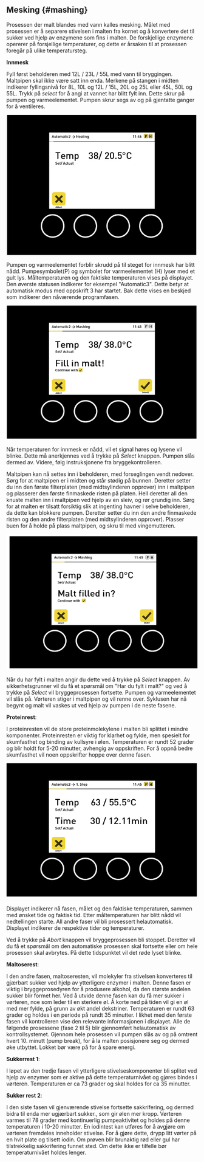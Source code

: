 ## Mesking {#mashing}

Prosessen der malt blandes med vann kalles mesking. Målet med prosessen er å separere stivelsen i malten fra kornet og å konvertere det til sukker ved hjelp av enzymene som fins i malten. De forskjellige enzymene opererer på forsjellige temperaturer, og dette er årsaken til at prosessen foregår på ulike temperatursteg.

__Innmesk__

Fyll først beholderen med 12L / 23L / 55L med vann til bryggingen. Maltpipen skal ikke være satt inn enda. Merkene på stangen i midten indikerer fyllingsnivå for 8L, 10L og 12L / 15L, 20L og 25L eller 45L, 50L og 55L. Trykk på _select_ for å angi at vannet har blitt fylt inn. Dette skrur på pumpen og varmeelementet. Pumpen skrur segs av og på gjentatte ganger for å ventileres.

![ill](/resources/img/mash1.png)

Pumpen og varmeelementet forblir skrudd på til steget for innmesk har blitt nådd. Pumpesymbolet(P) og symbolet for varmeelementet (H) lyser med et gult lys. Måltemperaturen og den faktiske temperaturen vises på displayet. Den øverste statusen indikerer for eksempel "Automatic3". Dette betyr at automatisk modus med oppskrift 3 har startet. Bak dette vises en beskjed som indikerer den nåværende programfasen.

![ill](/resources/img/mash2.png)

Når temperaturen for innmesk er nådd, vil et signal høres og lysene vil blinke. Dette må anerkjennes ved å trykke på _Select_ knappen. Pumpen slås dermed av. Videre, følg instruksjonene fra bryggekontrolleren.

Maltpipen kan nå settes inn i beholderen, med forseglingen vendt nedover. Sørg for at maltpipen er i midten og står stødig på bunnen. Deretter setter du inn den første filterplaten (med midtsylinderen opprover) inn i maltpipen og plasserer den første finmaskede risten på platen. Hell deretter all den knuste malten inn i maltpipen ved hjelp av en sleiv, og rør grundig inn. Sørg for at malten er tilsatt forsiktig slik at ingenting havner i selve beholderen, da dette kan blokkere pumpen. Deretter setter du inn den andre finmaskede risten og den andre filterplaten (med midtsylinderen opprover). Plasser buen for å holde på plass maltpipen, og skru til med vingemutteren.

![ill](/resources/img/mash3.png)

Når du har fylt i malten angir du dette ved å trykke på _Select_ knappen. Av sikkerhetsgrunner vil du få et spørsmål om "Har du fylt i malt?" og ved å trykke på _Select_ vil bryggeprosessen fortsette. Pumpen og varmeelementet vil slås på. Vørteren stiger i maltpipen og vil renne over. Syklusen har nå begynt og malt vil vaskes ut ved hjelp av pumpen i de neste fasene.

__Proteinrest__:

I proteinresten vil de store proteinmolekylene i malten bli splittet i mindre komponenter. Proteinresten er viktig for klarhet og fylde, men spesielt for skumfasthet og binding av kullsyre i ølen. Temperaturen er rundt 52 grader og blir holdt for 5-20 minutter, avhengig av oppskriften. For å oppnå bedre skumfasthet vil noen oppskrifter hoppe over denne fasen.

![ill](/resources/img/mash4.png)

Displayet indikerer nå fasen, målet og den faktiske temperaturen, sammen med ønsket tide og faktisk tid. Etter måltemperaturen har blitt nådd vil nedtellingen starte. All andre faser vil bli prosessert helautomatisk. Displayet indikerer de respektive tider og temperaturer.

Ved å trykke på _Abort_ knappen vil bryggeprosessen bli stoppet. Deretter vil du få et spørsmål om den automatiske prosessen skal fortsette eller om hele prosessen skal avbrytes. På dette tidspunktet vil det røde lyset blinke.

__Maltoserest__:

I den andre fasen, maltoseresten, vil molekyler fra stivelsen konverteres til gjærbart sukker ved hjelp av ytterligere enzymer i malten. Denne fasen er viktig i bryggeprosedyren for å produsere alkohol, da den største andelen sukker blir formet her. Ved å utvide denne fasen kan du få mer sukker i vørteren, noe som leder til en sterkere øl. Å korte ned på tiden vil gi en øl med mer fylde, på grunn av økt andel dekstriner. Temperaturen er rundt 63 grader og holdes i en periode på rundt 35 minutter. I likhet med den første fasen vil kontrolleren vise den relevante informasjonen i displayet. Alle de følgende prosessene (fase 2 til 5) blir gjennomført helautomatisk av kontrollsystemet. Gjennom hele prosessen vil pumpen slås av og på omtrent hvert 10. minutt (pump break), for å la malten posisjonere seg og dermed øke utbyttet. Lokket bør være på for å spare energi.

__Sukkerrest 1__:

I løpet av den tredje fasen vil ytterligere stivelseskomponenter bli splitet ved hjelp av enzymer som er aktive på dette temperaturnivået og gjøres bindes i vørteren. Temperaturen er ca 73 grader og skal holdes for ca 35 minutter.

__Sukker rest 2__:

I den siste fasen vil gjenværende stivelse fortsette sakkrifering, og dermed bidra til enda mer ugjærbart sukker., som gir ølen mer kropp. Vørteren varmes til 78 grader med kontinuerlig pumpeaktivitet og holdes på denne temperaturen i 10-20 minutter. En iodintest kan utføres for å avgjøre om vørteren fremdeles inneholder stivelse. For å gjøre dette, drypp litt vørter på en hvit plate og tilsett iodin. Om prøven blir brunaktig rød eller gul har tilstrekkelig sakkrifering funnet sted. Om dette ikke er tilfelle bør temperaturnivået holdes lenger.
